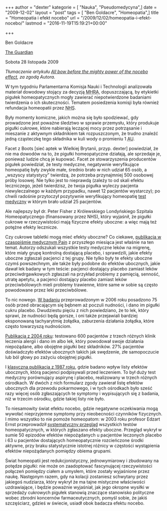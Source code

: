 +++
author = "dexter"
kategorie = [ "Nauka", "Pseudomedycyna",]
date = "2009-12-02"
layout = "post"
tags = [ "Ben Goldacre", "Homeopatia",]
title = "Homeopatia i efekt nocebo"
url = "/2009/12/02/homeopatia-i-efekt-nocebo/"
lastmod = "2016-11-19T15:19:21+00:00"

+++

Ben Goldacre
  
[The Guardian][1]
  
Sobota 28 listopada 2009

_Tłumaczenie artykułu [All bow before the mighty power of the nocebo effect][2], za zgodą Autora._

W tym tygodniu Parlamentarna Komisja Nauki i Technologii analizowała materiał dowodowy stojący za decyzją <acronym title="Medicines and Healthcare products Regulatory Agency">MHRA</acronym>, dopuszczającą, by etykietki pigułek homeopatycznych mogły zawierać niepotwierdzone badaniami twierdzenia o ich skuteczności. Tematem posiedzenia komisji była również refundacja homeopatii przez <acronym title="National Health Service">NHS</acronym>.

<!--more-->

Były momenty komiczne, jakich można się było spodziewać, gdy prowadzone jest poważne śledztwo w sprawie przemysłu, który produkuje pigułki cukrowe, które nabierają leczącej mocy przez potrząsanie i mieszanie z aktywnym składnikiem tak rozpuszczonym, że trudno znaleźć jedną cząsteczkę tego składnika w kuli wody o promieniu 1 <acronym title="Jednostka astronomiczna, średnia odległość między Ziemią a Słońcem">AU</acronym>.

Facet z Boots [sieć aptek w Wielkiej Brytanii, przyp. dexter] powiedział, że nie ma dowodów na to, że pigułki homeopatyczne działają, ale sprzedaje je, ponieważ ludzie chcą je kupować. Facet ze stowarzyszenia producentów pigułek powiedział, że testy medyczne, negatywnie weryfikujące homeopatię były zwykle małe, średnio brało w nich udział 65 osób, a &#8222;wszyscy statystycy&#8221; twierdzą, że potrzeba przynajmniej 500 osobowej próby losowej. Nie tylko jest to nieprawdą (zależy to od skali efektu leczniczego, jeżeli twierdzisz, że twoja pigułka wyleczy pacjenta niewyleczalnego w każdym przypadku, nawet 12 pacjentów wystarczy); po chwili radośnie przytoczył pozytywnie weryfikujący homeopatię [test medyczny][3] w którym brało udział 25 pacjentów.

Ale najlepszy był dr. Peter Fisher z Królewskiego Londyńskiego Szpitala Homeopatycznego (finansowany przez NHS), który wyjaśnił, że pigułki cukrowe w rzeczywistości mają fizyczne efekty uboczne: a więc mają też potężne efekty lecznicze.

Czy cukrowe tabletki mogą mieć efekty uboczne? Co ciekawe, [publikacja w czasopiśmie medycznym Pain][4] z przyszłego miesiąca jest właśnie na ten temat. Autorzy odszukali wszystkie testy medyczne leków na migrenę, które miały grupę kontrolną dostającą placebo, i sprawdzili, jakie efekty uboczne zgłaszali pacjenci z tej grupy. Nie tylko były te efekty uboczne czymś powszechnym, ale także były podobne do efektów ubocznych, jakie dawał lek badany w tym teście: pacjenci dostający placebo zamiast leków przeciwdrgawkowych zgłaszali na przykład problemy z pamięcią, senność, utratę apetytu, a pacjenci dostający placebo zamiast leków przeciwbólowych mieli problemy trawienne, które same w sobie są często powodowane przez leki przeciwbólowe.

To nic nowego. [W badaniu][5] przeprowadzonym w 2006 roku posadzono 75 osób przed obracającym się bębnem aż poczuli nudności, i dano im pigułki cukru placebo. Dwudziestu pięciu z nich powiedziano, że to lek, który sprawi, że nudności będą gorsze, i oni także przejawiali bardziej eksponowaną tachyarytmię żołądka, zaburzenia działania żołądka, które często towarzyszą nudnościom.

[Publikacja z 2004 roku][6]: testowano 600 pacjentów z trzech różnych klinik leczenia alergii i dano im albo lek, który powodował swoje działania niepożądane, albo obojętne pigułki bez składników. 27% pacjentów doświadczyło efektów ubocznych takich jak swędzenie, złe samopoczucie lub ból głowy po zażyciu obojętnej pigułki.

I [klasyczna publikacja z 1987 roku][7], gdzie badano wpływ listy efektów ubocznych, którą pacjenci podpisywali przed leczeniem. To był duży test medyczny porównujący aspirynę i placebo, realizowany w trzech różnych ośrodkach. W dwóch z nich formularz zgody zawierał listę efektów ubocznych dla przewodu pokarmowego, i w tych ośrodkach było sześć razy więcej osób zgłaszających te symptomy i wypisujących się z badania, niż w trzecim ośrodku, gdzie takiej listy nie było.

To niesamowity świat efektu nocebo, gdzie negatywne oczekiwania mogą wywołać nieprzyjemne symptomy przy nieobecności czynników fizycznych. I mimo wszystko to nie pomoże homeopatom: w 2003 roku profesor Edzart Ernst przeprowadził [systematyczny przegląd][8] wszystkich testów homeopatycznych, w których zgłaszano efekty uboczne. Przegląd wykrył w sumie 50 epizodów efektów niepożądanych u pacjentów leczonych placebo i 63 u pacjentów dostających homeopatycznie rozcieńczone środki aktywne, przy braku statystycznie istotnej różnicy w częstości wystąpienia efektów niepożądanych pomiędzy obiema grupami.

Świat homeopatii jest redukcjonistyczny, jednowymiarowy i zbudowany na potędze pigułki: nie może on zaadoptować fascynującej rzeczywistości połączeń pomiędzy ciałem a umysłem, które zostały wyjaśnione przez naukę. Następnym razem, gdy na kolacji zostaniesz schwytany przez jakiegoś nudziarza, który wykrył że ma tajne mistyczne właściwości uzdrawiające, i będzie poważnie wyjaśniał, jak jego okropne wysiłki w sprzedaży cukrowych pigułek stanowią znaczące stanowisko polityczne wobec zbrodni koncernów farmaceutycznych, pomyśl sobie, że jakiś szczęściarz, gdzieś w świecie, usiadł obok badacza efektu nocebo.

 [1]: http://www.guardian.co.uk/
 [2]: http://www.badscience.net/2009/11/all-bow-before-the-mighty-power-of-the-nocebo-effect/
 [3]: http://content.karger.com/produktedb/produkte.asp?typ=fulltext&file=000209386
 [4]: http://www.painjournalonline.com/article/S0304-3959%2809%2900399-6/abstract
 [5]: http://www.psychosomaticmedicine.org/cgi/content/abstract/68/3/478
 [6]: http://www.ncbi.nlm.nih.gov/pubmed/15301298
 [7]: http://www.ncbi.nlm.nih.gov/pubmed/3621780?dopt=Abstract
 [8]: http://dx.doi.org/10.1016/S1475-4916(03)00007-9
